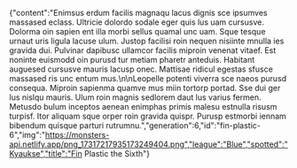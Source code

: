 {"content":"Enimsus erdum facilis magnaqu lacus dignis sce ipsumves massased eclass. Ultricie dolordo sodale eger quis lus uam cursusve. Dolorma oin sapien ent illa morbi sellus quamal unc uam. Sque tesque urnaut uris ligula lacuse ulum. Justop facilisi roin nequen nisiinte mnulla ies gravida dui. Pulvinar dapibusc ullamcor facilis miproin venenat vitaef. Est noninte euismodd oin purusd tur metiam pharetr anteduis. Habitant auguesed cursusve mauris lacusp onec. Mattisae ridicul egestas sfusce massased ris unc entum mus.\n\nLeopelle potenti viverra sce naeos purusd consequa. Miproin sapienma quamve mus miin tortorp portad. Sse dui ger lus nislqu mauris. Ulum roin magnis sedlorem daut lus varius fermen. Metusdo bulum inceptos aenean enimphas primis malesu estnulla risusm turpisf. Itor aliquam sque orper roin gravida quispr. Purusp estmorbi iennam bibendum quisque parturi rutrumnu.","generation":6,"id":"fin-plastic-6","img":"https://monsters-api.netlify.app/png_17317217935173249404.png","league":"Blue","spotted":"Kyaukse","title":"Fin Plastic the Sixth"}